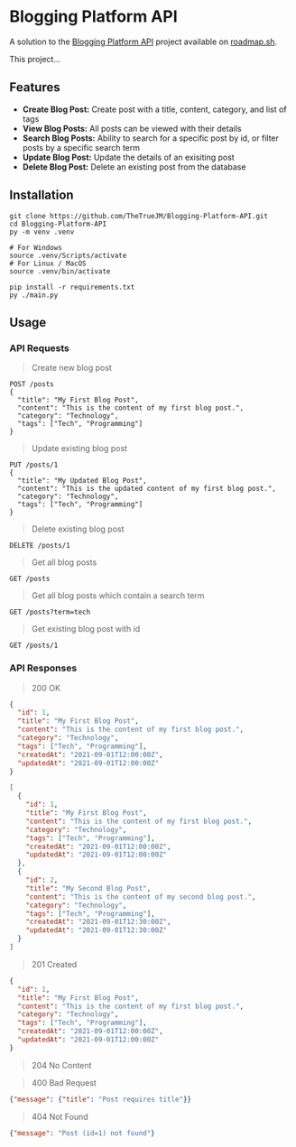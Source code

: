 # Blogging Platform API
A solution to the [Blogging Platform API](https://roadmap.sh/projects/blogging-platform-api) project available on [roadmap.sh](https://roadmap.sh).

This project...

## Features
- **Create Blog Post:** Create post with a title, content, category, and list of tags
- **View Blog Posts:** All posts can be viewed with their details
- **Search Blog Posts:** Ability to search for a specific post by id, or filter posts by a specific search term
- **Update Blog Post:** Update the details of an exisiting post
- **Delete Blog Post:** Delete an existing post from the database

## Installation
```
git clone https://github.com/TheTrueJM/Blogging-Platform-API.git
cd Blogging-Platform-API
py -m venv .venv

# For Windows
source .venv/Scripts/activate
# For Linux / MacOS
source .venv/bin/activate

pip install -r requirements.txt
py ./main.py
```

## Usage
### API Requests
> Create new blog post
```
POST /posts
{
  "title": "My First Blog Post",
  "content": "This is the content of my first blog post.",
  "category": "Technology",
  "tags": ["Tech", "Programming"]
}
```
> Update existing blog post
```
PUT /posts/1
{
  "title": "My Updated Blog Post",
  "content": "This is the updated content of my first blog post.",
  "category": "Technology",
  "tags": ["Tech", "Programming"]
}
```
> Delete existing blog post
```
DELETE /posts/1
```
> Get all blog posts
```
GET /posts
```
> Get all blog posts which contain a search term
```
GET /posts?term=tech
```
> Get existing blog post with id
```
GET /posts/1
```

### API Responses
> 200 OK
```json
{
  "id": 1,
  "title": "My First Blog Post",
  "content": "This is the content of my first blog post.",
  "category": "Technology",
  "tags": ["Tech", "Programming"],
  "createdAt": "2021-09-01T12:00:00Z",
  "updatedAt": "2021-09-01T12:00:00Z"
}
```
```json
[
  {
    "id": 1,
    "title": "My First Blog Post",
    "content": "This is the content of my first blog post.",
    "category": "Technology",
    "tags": ["Tech", "Programming"],
    "createdAt": "2021-09-01T12:00:00Z",
    "updatedAt": "2021-09-01T12:00:00Z"
  },
  {
    "id": 2,
    "title": "My Second Blog Post",
    "content": "This is the content of my second blog post.",
    "category": "Technology",
    "tags": ["Tech", "Programming"],
    "createdAt": "2021-09-01T12:30:00Z",
    "updatedAt": "2021-09-01T12:30:00Z"
  }
]
```
> 201 Created
```json
{
  "id": 1,
  "title": "My First Blog Post",
  "content": "This is the content of my first blog post.",
  "category": "Technology",
  "tags": ["Tech", "Programming"],
  "createdAt": "2021-09-01T12:00:00Z",
  "updatedAt": "2021-09-01T12:00:00Z"
}
```
> 204 No Content

> 400 Bad Request
```json
{"message": {"title": "Post requires title"}}
```
> 404 Not Found
```json
{"message": "Post (id=1) not found"}
```
